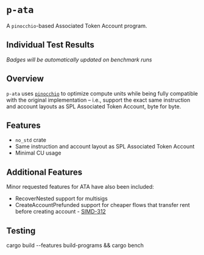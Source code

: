 # `p-ata`

A `pinocchio`-based Associated Token Account program.

## Individual Test Results

<!-- BENCHMARK_BADGES_START -->
*Badges will be automatically updated on benchmark runs*
<!-- BENCHMARK_BADGES_END -->

## Overview

`p-ata` uses [`pinocchio`](https://github.com/anza-xyz/pinocchio) to optimize compute units while being fully compatible with the original implementation – i.e., support the exact same instruction and account layouts as SPL Associated Token Account, byte for byte.

## Features

- `no_std` crate
- Same instruction and account layout as SPL Associated Token Account
- Minimal CU usage

## Additional Features

Minor requested features for ATA have also been included:

- RecoverNested support for multisigs
- CreateAccountPrefunded support for cheaper flows that transfer rent before creating account -  [SIMD-312](https://github.com/solana-foundation/solana-improvement-documents/pull/312)

## Testing

cargo build --features build-programs && cargo bench
